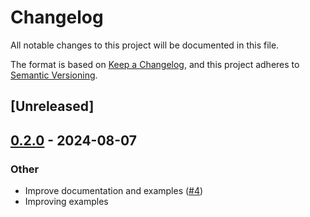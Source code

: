 # Changelog
All notable changes to this project will be documented in this file.

The format is based on [Keep a Changelog](https://keepachangelog.com/en/1.0.0/),
and this project adheres to [Semantic Versioning](https://semver.org/spec/v2.0.0.html).

## [Unreleased]

## [0.2.0](https://github.com/jBernavaPrah/azure-speech-sdk-rs/compare/v0.1.0...v0.2.0) - 2024-08-07

### Other
- Improve documentation and examples ([#4](https://github.com/jBernavaPrah/azure-speech-sdk-rs/pull/4))
- Improving examples
